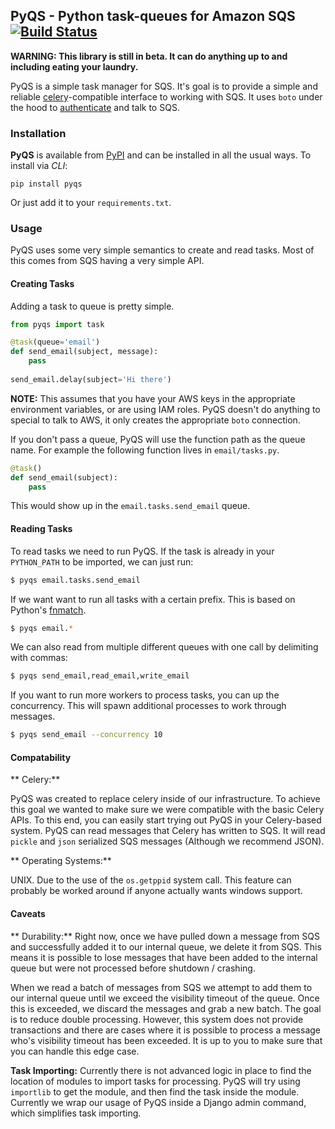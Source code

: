 ## PyQS - Python task-queues for Amazon SQS [![Build Status](https://travis-ci.org/spulec/PyQS.svg?branch=master)](https://travis-ci.org/spulec/PyQS)

**WARNING: This library is still in beta. It can do anything up to and including eating your laundry.**

PyQS is a simple task manager for SQS.  It's goal is to provide a simple and reliable [celery](https://pypi.python.org/pypi/celery)-compatible interface to working with SQS.  It uses `boto` under the hood to [authenticate](https://boto.readthedocs.org/en/latest/boto_config_tut.html) and talk to SQS.

### Installation

**PyQS** is available from [PyPI](https://pypi.python.org/) and can be installed in all the usual ways.  To install via *CLI*:

```
pip install pyqs
```

Or just add it to your `requirements.txt`.

### Usage

PyQS uses some very simple semantics to create and read tasks.  Most of this comes from SQS having a very simple API.

#### Creating Tasks

Adding a task to queue is pretty simple. 

```python
from pyqs import task

@task(queue='email')
def send_email(subject, message):
    pass
    
send_email.delay(subject='Hi there')
```
**NOTE:** This assumes that you have your AWS keys in the appropriate environment variables, or are using IAM roles. PyQS doesn't do anything to special to talk to AWS, it only creates the appropriate `boto` connection.

If you don't pass a queue, PyQS will use the function path as the queue name. For example the following function lives in `email/tasks.py`.

```python
@task()
def send_email(subject):
    pass
```

This would show up in the `email.tasks.send_email` queue.


#### Reading Tasks

To read tasks we need to run PyQS.  If the task is already in your `PYTHON_PATH` to be imported, we can just run:

```bash
$ pyqs email.tasks.send_email
```

If we want want to run all tasks with a certain prefix. This is based on Python's [fnmatch](http://docs.python.org/2/library/fnmatch.html).

```bash
$ pyqs email.*
```

We can also read from multiple different queues with one call by delimiting with commas:

```bash
$ pyqs send_email,read_email,write_email
```

If you want to run more workers to process tasks, you can up the concurrency.  This will spawn additional processes to work through messages.

```bash
$ pyqs send_email --concurrency 10
```

#### Compatability

** Celery:**

PyQS was created to replace celery inside of our infrastructure.  To achieve this goal we wanted to make sure we were compatible with the basic Celery APIs.  To this end, you can easily start trying out PyQS in your Celery-based system.  PyQS can read messages that Celery has written to SQS. It will read `pickle` and `json` serialized SQS messages (Although we recommend JSON).  

** Operating Systems:**

UNIX.  Due to the use of the `os.getppid` system call.  This feature can probably be worked around if anyone actually wants windows support.

#### Caveats

** Durability:**
Right now, once we have pulled down a message from SQS and successfully added it to our internal queue, we delete it from SQS.  This means it is possible to lose messages that have been added to the internal queue but were not processed before shutdown / crashing.

When we read a batch of messages from SQS we attempt to add them to our internal queue until we exceed the visibility timeout of the queue.  Once this is exceeded, we discard the messages and grab a new batch.  The goal is to reduce double processing.  However, this system does not provide transactions and there are cases where it is possible to process a message who's visibility timeout has been exceeded.  It is up to you to make sure that you can handle this edge case.

**Task Importing:**
Currently there is not advanced logic in place to find the location of modules to import tasks for processing.  PyQS will try using `importlib` to get the module, and then find the task inside the module.  Currently we wrap our usage of PyQS inside a Django admin command, which simplifies task importing.
